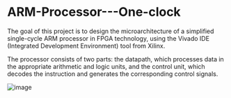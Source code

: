 # ARM-Processor---One-clock

The goal of this project is to design the microarchitecture of a simplified single-cycle ARM processor in FPGA technology, using the Vivado IDE (Integrated Development Environment) tool from Xilinx.

The processor consists of two parts: the datapath, which processes data in the appropriate arithmetic and logic units, and the control unit, which decodes the instruction and generates the corresponding control signals.

![image](https://github.com/user-attachments/assets/3e3f0bda-ed05-4596-897c-e0b4672f294a)
